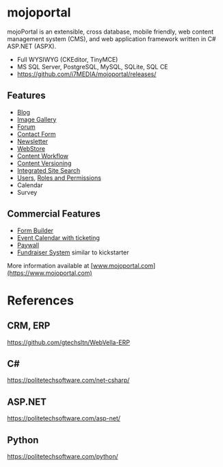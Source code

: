 # mojoportal

mojoPortal is an extensible, cross database, mobile friendly, web content management system (CMS), and web application framework written in C# ASP.NET (ASPX).

+ Full WYSIWYG (CKEditor, TinyMCE)
+ MS SQL Server, PostgreSQL, MySQL, SQLite, SQL CE
+ https://github.com/i7MEDIA/mojoportal/releases/

## Features
- [Blog](https://www.mojoportal.com/docs/blog)
- [Image Gallery](https://www.mojoportal.com/docs/image-gallery)
- [Forum](https://www.mojoportal.com/docs/forums)
- [Contact Form](https://www.mojoportal.com/docs/contact-form)
- [Newsletter](https://www.mojoportal.com/docs/newsletter)
- [WebStore](https://www.mojoportal.com/docs/webstore)
- [Content Workflow](https://www.mojoportal.com/docs/content-workflow)
- [Content Versioning](https://www.mojoportal.com/docs/content-versioning)
- [Integrated Site Search](https://www.mojoportal.com/docs/site-search)
- [Users](https://www.mojoportal.com/docs/managing-users), [Roles and Permissions](https://www.mojoportal.com/docs/roles-permissions)
- Calendar
- Survey

## Commercial Features
- [Form Builder](https://www.mojoportal.com/form-wizard-pro-product)
- [Event Calendar with ticketing](https://www.mojoportal.com/event-calendar-pro-product)
- [Paywall](https://www.mojoportal.com/site-membership-pro-product)
- [Fundraiser System](https://www.mojoportal.com/fund-raiser-pro-product) similar to kickstarter

More information available at [www.mojoportal.com](https://www.mojoportal.com)

# References

## CRM, ERP
https://github.com/gtechsltn/WebVella-ERP

## C#
https://politetechsoftware.com/net-csharp/

## ASP.NET
https://politetechsoftware.com/asp-net/

## Python
https://politetechsoftware.com/python/
